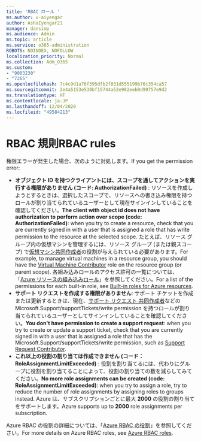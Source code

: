 ```yaml
---
title: 'RBAC ロール '
ms.author: v-aiyengar
author: AshaIyengar21
manager: dansimp
ms.audience: Admin
ms.topic: article
ms.service: o365-administration
ROBOTS: NOINDEX, NOFOLLOW
localization_priority: Normal
ms.collection: Adm_O365
ms.custom:
- "9003230"
- "7265"
ms.openlocfilehash: 7c4c9d1a76f395dfb2f831d555199b76c354ca57
ms.sourcegitcommit: 2e4a5153e530bf15744a52e982eeb0d99757e9d2
ms.translationtype: HT
ms.contentlocale: ja-JP
ms.lasthandoff: 12/04/2020
ms.locfileid: "49584213"
---
```

# <a name="rbac-rules"></a><span data-ttu-id="f678c-102">RBAC 規則</span><span class="sxs-lookup"><span data-stu-id="f678c-102">RBAC rules</span></span>

<span data-ttu-id="f678c-103">権限エラーが発生した場合、次のように対処します。</span><span class="sxs-lookup"><span data-stu-id="f678c-103">If you get the permission error:</span></span> 

- <span data-ttu-id="f678c-104">**オブジェクト ID を持つクライアントには、スコープを通してアクションを実行する権限がありません (コード: AuthorizationFailed)** : リソースを作成しようとするときは、選択したスコープで、リソースへの書き込み権限を持つロールが割り当てられているユーザーとして現在サインインしていることを確認してください。</span><span class="sxs-lookup"><span data-stu-id="f678c-104">**The client with object id does not have authorization to perform action over scope (code: AuthorizationFailed)**: when you try to create a resource, check that you are currently signed in with a user that is assigned a role that has write permission to the resource at the selected scope.</span></span> <span data-ttu-id="f678c-105">たとえば、リソース グループ内の仮想マシンを管理するには、リソース グループ (または親スコープ) で[仮想マシン共同作成者](https://docs.microsoft.com/azure/role-based-access-control/built-in-roles?WT.mc_id=Portal-Microsoft_Azure_Support#virtual-machine-contributor)の役割が与えられている必要があります。</span><span class="sxs-lookup"><span data-stu-id="f678c-105">For example, to manage virtual machines in a resource group, you should have the [Virtual Machine Contributor](https://docs.microsoft.com/azure/role-based-access-control/built-in-roles?WT.mc_id=Portal-Microsoft_Azure_Support#virtual-machine-contributor) role on the resource group (or parent scope).</span></span> <span data-ttu-id="f678c-106">各組み込みロールのアクセス許可の一覧については、「[Azure リソースの組み込みロール](https://docs.microsoft.com/azure/role-based-access-control/built-in-roles?WT.mc_id=Portal-Microsoft_Azure_Support)」を参照してください。</span><span class="sxs-lookup"><span data-stu-id="f678c-106">For a list of the permissions for each built-in role, see [Built-in roles for Azure resources](https://docs.microsoft.com/azure/role-based-access-control/built-in-roles?WT.mc_id=Portal-Microsoft_Azure_Support).</span></span>
- <span data-ttu-id="f678c-107">**サポート リクエストを作成する権限がありません**: サポート チケットを作成または更新するときは、現在、[サポート リクエスト 共同作成者](https://docs.microsoft.com/azure/role-based-access-control/built-in-roles?WT.mc_id=Portal-Microsoft_Azure_Support#support-request-contributor)などの Microsoft.Support/supportTickets/write permission を持つロールが割り当てられているユーザーとしてサインインしていることを確認してください。</span><span class="sxs-lookup"><span data-stu-id="f678c-107">**You don't have permission to create a support request**: when you try to create or update a support ticket, check that you are currently signed in with a user that is assigned a role that has the Microsoft.Support/supportTickets/write permission, such as [Support Request Contributor](https://docs.microsoft.com/azure/role-based-access-control/built-in-roles?WT.mc_id=Portal-Microsoft_Azure_Support#support-request-contributor).</span></span>
- <span data-ttu-id="f678c-108">**これ以上の役割の割り当ては作成できません (コード：RoleAssignmentLimitExceeded)** : 役割を割り当てるには、代わりにグループに役割を割り当てることによって、役割の割り当ての数を減らしてみてください。</span><span class="sxs-lookup"><span data-stu-id="f678c-108">**No more role assignments can be created (code: RoleAssignmentLimitExceeded)**: when you try to assign a role, try to reduce the number of role assignments by assigning roles to groups instead.</span></span> <span data-ttu-id="f678c-109">Azure は、サブスクリプションごとに最大 **2000** の役割の割り当てをサポートします。</span><span class="sxs-lookup"><span data-stu-id="f678c-109">Azure supports up to **2000** role assignments per subscription.</span></span>

<span data-ttu-id="f678c-110">Azure RBAC の役割の詳細については、「[Azure RBAC の役割](https://docs.microsoft.com/azure/role-based-access-control/role-assignments-portal?WT.mc_id=Portal-Microsoft_Azure_Support)」を参照してください。</span><span class="sxs-lookup"><span data-stu-id="f678c-110">For more details on Azure RBAC roles, see [Azure RBAC roles](https://docs.microsoft.com/azure/role-based-access-control/role-assignments-portal?WT.mc_id=Portal-Microsoft_Azure_Support).</span></span>
